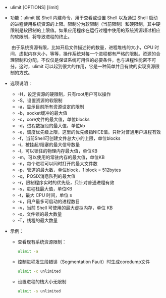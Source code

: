 - ulimit [OPTIONS] [limit]

- 功能：ulimit 属 Shell 内建命令，用于查看或设置 Shell 以及通过 Shell 启动的进程使用系统资源的上限。限制分为软限制（当前限制）和硬限制，其中硬限制是软限制的上限值。如果应用程序在运行过程中使用的系统资源超过相应的软限制，将导致进程的终止。

  ​	由于系统资源有限，比如开启文件描述符的数量，进程堆栈的大小，CPU 时间，虚拟内存大小，等等，操作系统对每一个进程都有严格的限制。资源的合理限制和分配，不仅仅是保证系统可用性的必要条件，也与进程性能密不可分。这时，ulimit 可以起到很大的作用，它是一种简单并且有效的实现资源限制的方式。

- 选项说明：

  - -H，设定资源的硬限制，只有root用户可以操作
  - -S，设置资源的软限制
  - -a，显示目前所有资源设定的限制
  - -b，socket缓冲的最大值
  - -c，core文件的最大值，单位blocks
  - -d，进程数据段的最大值，单位kb
  - -e，调度优先级上限，这里的优先级指NICE值。只针对普通用户进程有效
  - -f，当前Shell可创建文件总大小的上限，单位blocks
  - -i，被挂起/阻塞的最大信号数量
  - -l，可以锁住的物理内存最大值，单位KB
  - -m，可以使用的常驻内存的最大值，单位KB
  - -n，每个进程可以同时打开的最大文件数
  - -p，管道的最大数，单位block，1 block = 512bytes
  - -q，POSIX消息队列的最大值
  - -r，限制程序实时的优先级，只针对普通进程有效
  - -s，进程栈最大值，单位KB
  - -t，最大 CPU 时间，单位 s
  - -u，用户最多可启动的进程数目
  - -v，当前 Shell 可使用的最大虚拟内存，单位 KB
  - -x，文件锁的最大数量
  - -T，线程的最大数量

- 示例：

  - 查看现有系统资源限制：

    ```bash
    ulimit -a
    ```

  - 控制进程发生段错误（Segmentation Fault）时生成coredump文件

    ```bash
    ulimit -c unlimited
    ```

  - 设置进程的栈大小无限制

    ```bash
    ulimit -s unlimited
    ```

    


